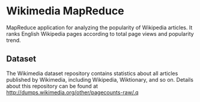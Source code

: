 # Wikimedia MapReduce
 
MapReduce application for analyzing the popularity of Wikipedia articles. It ranks English Wikipedia pages according to total page views and popularity trend.

## Dataset
The Wikimedia dataset repository contains statistics about all articles published by Wikimedia,
including Wikipedia, Wiktionary, and so on. Details about this repository can be
found at http://dumps.wikimedia.org/other/pagecounts-raw/.q
